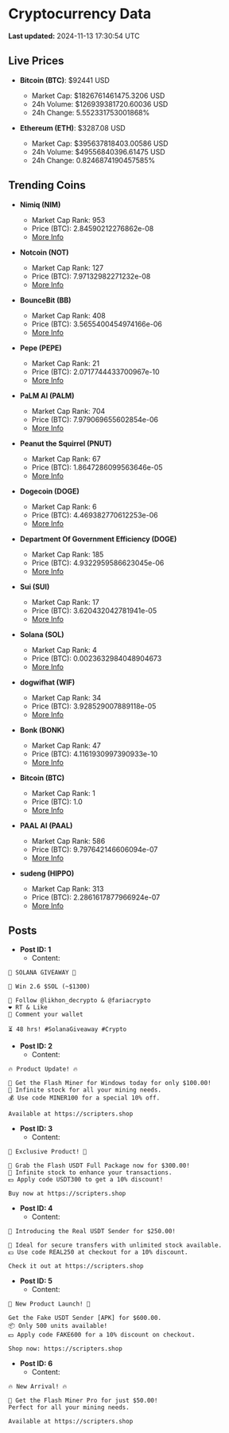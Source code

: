# Cryptocurrency Data

**Last updated:** 2024-11-13 17:30:54 UTC

## Live Prices
- **Bitcoin (BTC)**: $92441 USD
  - Market Cap: $1826761461475.3206 USD
  - 24h Volume: $126939381720.60036 USD
  - 24h Change: 5.552331753001868%

- **Ethereum (ETH)**: $3287.08 USD
  - Market Cap: $395637818403.00586 USD
  - 24h Volume: $49556840396.61475 USD
  - 24h Change: 0.8246874190457585%

## Trending Coins
- **Nimiq (NIM)**
  - Market Cap Rank: 953
  - Price (BTC): 2.84590212276862e-08
  - [More Info](https://www.coingecko.com/en/coins/nimiq)

- **Notcoin (NOT)**
  - Market Cap Rank: 127
  - Price (BTC): 7.97132982271232e-08
  - [More Info](https://www.coingecko.com/en/coins/notcoin)

- **BounceBit (BB)**
  - Market Cap Rank: 408
  - Price (BTC): 3.5655400454974166e-06
  - [More Info](https://www.coingecko.com/en/coins/bouncebit)

- **Pepe (PEPE)**
  - Market Cap Rank: 21
  - Price (BTC): 2.0717744433700967e-10
  - [More Info](https://www.coingecko.com/en/coins/pepe)

- **PaLM AI (PALM)**
  - Market Cap Rank: 704
  - Price (BTC): 7.979069655602854e-06
  - [More Info](https://www.coingecko.com/en/coins/palm-ai)

- **Peanut the Squirrel (PNUT)**
  - Market Cap Rank: 67
  - Price (BTC): 1.8647286099563646e-05
  - [More Info](https://www.coingecko.com/en/coins/peanut-the-squirrel)

- **Dogecoin (DOGE)**
  - Market Cap Rank: 6
  - Price (BTC): 4.469382770612253e-06
  - [More Info](https://www.coingecko.com/en/coins/dogecoin)

- **Department Of Government Efficiency (DOGE)**
  - Market Cap Rank: 185
  - Price (BTC): 4.9322959586623045e-06
  - [More Info](https://www.coingecko.com/en/coins/department-of-government-efficiency)

- **Sui (SUI)**
  - Market Cap Rank: 17
  - Price (BTC): 3.620432042781941e-05
  - [More Info](https://www.coingecko.com/en/coins/sui)

- **Solana (SOL)**
  - Market Cap Rank: 4
  - Price (BTC): 0.0023632984048904673
  - [More Info](https://www.coingecko.com/en/coins/solana)

- **dogwifhat (WIF)**
  - Market Cap Rank: 34
  - Price (BTC): 3.928529007889118e-05
  - [More Info](https://www.coingecko.com/en/coins/dogwifhat)

- **Bonk (BONK)**
  - Market Cap Rank: 47
  - Price (BTC): 4.1161930997390933e-10
  - [More Info](https://www.coingecko.com/en/coins/bonk)

- **Bitcoin (BTC)**
  - Market Cap Rank: 1
  - Price (BTC): 1.0
  - [More Info](https://www.coingecko.com/en/coins/bitcoin)

- **PAAL AI (PAAL)**
  - Market Cap Rank: 586
  - Price (BTC): 9.797642146606094e-07
  - [More Info](https://www.coingecko.com/en/coins/paal-ai)

- **sudeng (HIPPO)**
  - Market Cap Rank: 313
  - Price (BTC): 2.2861617877966924e-07
  - [More Info](https://www.coingecko.com/en/coins/sudeng)

## Posts
- **Post ID: 1**
  - Content:
```
🚀 SOLANA GIVEAWAY 🚀

🎁 Win 2.6 $SOL (~$1300)

🤝 Follow @likhon_decrypto & @fariacrypto
❤️ RT & Like
💬 Comment your wallet

⏳ 48 hrs! #SolanaGiveaway #Crypto
```

- **Post ID: 2**
  - Content:
```
🔥 Product Update! 🔥

🚀 Get the Flash Miner for Windows today for only $100.00!
🔋 Infinite stock for all your mining needs.
💰 Use code MINER100 for a special 10% off.

Available at https://scripters.shop
```

- **Post ID: 3**
  - Content:
```
🎁 Exclusive Product! 🎁

💸 Grab the Flash USDT Full Package now for $300.00!
🎉 Infinite stock to enhance your transactions.
💵 Apply code USDT300 to get a 10% discount!

Buy now at https://scripters.shop
```

- **Post ID: 4**
  - Content:
```
💎 Introducing the Real USDT Sender for $250.00!

💼 Ideal for secure transfers with unlimited stock available.
💵 Use code REAL250 at checkout for a 10% discount.

Check it out at https://scripters.shop
```

- **Post ID: 5**
  - Content:
```
🚀 New Product Launch! 🚀

Get the Fake USDT Sender [APK] for $600.00.
📦 Only 500 units available!
💵 Apply code FAKE600 for a 10% discount on checkout.

Shop now: https://scripters.shop
```

- **Post ID: 6**
  - Content:
```
🔥 New Arrival! 🔥

💸 Get the Flash Miner Pro for just $50.00!
Perfect for all your mining needs.

Available at https://scripters.shop
```

